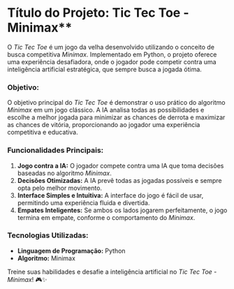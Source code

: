 # Título do Projeto: Tic Tec Toe - Minimax**  

O *Tic Tec Toe* é um jogo da velha desenvolvido utilizando o conceito de busca competitiva *Minimax*. 
Implementado em Python, o projeto oferece uma experiência desafiadora, onde o jogador pode competir contra uma inteligência artificial estratégica, que sempre busca a jogada ótima.

### Objetivo:  
O objetivo principal do *Tic Tec Toe* é demonstrar o uso prático do algoritmo *Minimax* em um jogo clássico. A IA analisa todas as possibilidades e escolhe a melhor jogada para minimizar as chances de derrota e maximizar as chances de vitória, proporcionando ao jogador uma experiência competitiva e educativa.

### Funcionalidades Principais:
1. **Jogo contra a IA:** O jogador compete contra uma IA que toma decisões baseadas no algoritmo *Minimax*.
2. **Decisões Otimizadas:** A IA prevê todas as jogadas possíveis e sempre opta pelo melhor movimento.
3. **Interface Simples e Intuitiva:** A interface do jogo é fácil de usar, permitindo uma experiência fluida e divertida.
4. **Empates Inteligentes:** Se ambos os lados jogarem perfeitamente, o jogo termina em empate, conforme o comportamento do *Minimax*.

### Tecnologias Utilizadas:
- **Linguagem de Programação:** Python
- **Algoritmo:** Minimax

Treine suas habilidades e desafie a inteligência artificial no *Tic Tec Toe - Minimax*! 🎮✨
